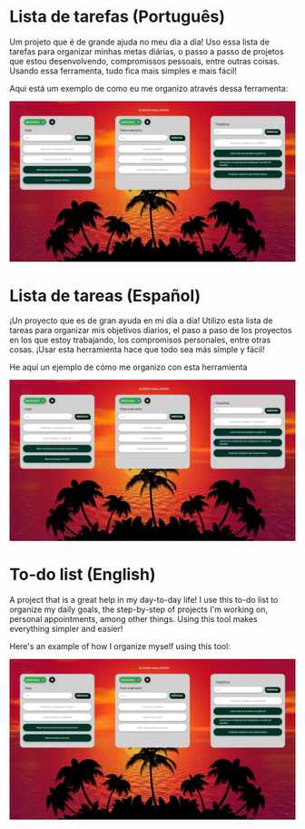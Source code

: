 # Lista de tarefas (Português)
Um projeto que é de grande ajuda no meu dia a dia! Uso essa lista de tarefas para organizar minhas metas diárias, o passo a passo de projetos que estou desenvolvendo, compromissos pessoais, entre outras coisas. Usando essa ferramenta, tudo fica mais simples e mais fácil!

Aqui está um exemplo de como eu me organizo através dessa ferramenta:

<img src="./img/listadetarefas.png">


# Lista de tareas (Español)
¡Un proyecto que es de gran ayuda en mi día a día! Utilizo esta lista de tareas para organizar mis objetivos diarios, el paso a paso de los proyectos en los que estoy trabajando, los compromisos personales, entre otras cosas. ¡Usar esta herramienta hace que todo sea más simple y fácil!

He aquí un ejemplo de cómo me organizo con esta herramienta

<img src="./img/listadetarefas.png">


# To-do list (English)
A project that is a great help in my day-to-day life! I use this to-do list to organize my daily goals, the step-by-step of projects I'm working on, personal appointments, among other things. Using this tool makes everything simpler and easier!

Here's an example of how I organize myself using this tool:

<img src="./img/listadetarefas.png">
